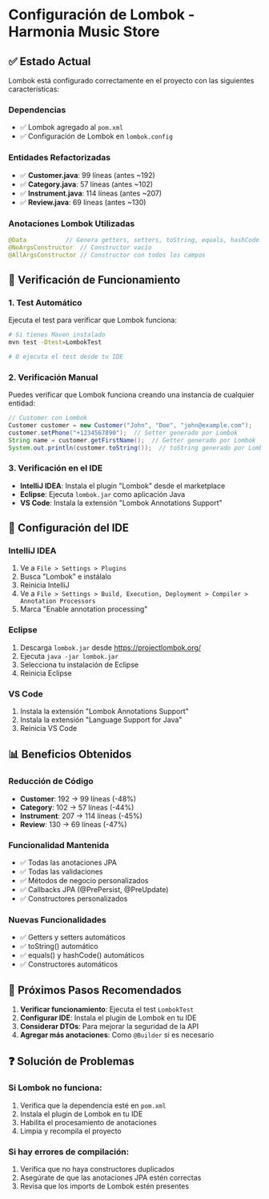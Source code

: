 # Configuración de Lombok - Harmonia Music Store

## ✅ Estado Actual
Lombok está configurado correctamente en el proyecto con las siguientes características:

### Dependencias
- ✅ Lombok agregado al `pom.xml`
- ✅ Configuración de Lombok en `lombok.config`

### Entidades Refactorizadas
- ✅ **Customer.java**: 99 líneas (antes ~192)
- ✅ **Category.java**: 57 líneas (antes ~102)
- ✅ **Instrument.java**: 114 líneas (antes ~207)
- ✅ **Review.java**: 69 líneas (antes ~130)

### Anotaciones Lombok Utilizadas
```java
@Data           // Genera getters, setters, toString, equals, hashCode
@NoArgsConstructor  // Constructor vacío
@AllArgsConstructor // Constructor con todos los campos
```

## 🧪 Verificación de Funcionamiento

### 1. Test Automático
Ejecuta el test para verificar que Lombok funciona:
```bash
# Si tienes Maven instalado
mvn test -Dtest=LombokTest

# O ejecuta el test desde tu IDE
```

### 2. Verificación Manual
Puedes verificar que Lombok funciona creando una instancia de cualquier entidad:

```java
// Customer con Lombok
Customer customer = new Customer("John", "Doe", "john@example.com");
customer.setPhone("+1234567890");  // Setter generado por Lombok
String name = customer.getFirstName();  // Getter generado por Lombok
System.out.println(customer.toString());  // toString generado por Lombok
```

### 3. Verificación en el IDE
- **IntelliJ IDEA**: Instala el plugin "Lombok" desde el marketplace
- **Eclipse**: Ejecuta `lombok.jar` como aplicación Java
- **VS Code**: Instala la extensión "Lombok Annotations Support"

## 🔧 Configuración del IDE

### IntelliJ IDEA
1. Ve a `File > Settings > Plugins`
2. Busca "Lombok" e instálalo
3. Reinicia IntelliJ
4. Ve a `File > Settings > Build, Execution, Deployment > Compiler > Annotation Processors`
5. Marca "Enable annotation processing"

### Eclipse
1. Descarga `lombok.jar` desde https://projectlombok.org/
2. Ejecuta `java -jar lombok.jar`
3. Selecciona tu instalación de Eclipse
4. Reinicia Eclipse

### VS Code
1. Instala la extensión "Lombok Annotations Support"
2. Instala la extensión "Language Support for Java"
3. Reinicia VS Code

## 📊 Beneficios Obtenidos

### Reducción de Código
- **Customer**: 192 → 99 líneas (-48%)
- **Category**: 102 → 57 líneas (-44%)
- **Instrument**: 207 → 114 líneas (-45%)
- **Review**: 130 → 69 líneas (-47%)

### Funcionalidad Mantenida
- ✅ Todas las anotaciones JPA
- ✅ Todas las validaciones
- ✅ Métodos de negocio personalizados
- ✅ Callbacks JPA (@PrePersist, @PreUpdate)
- ✅ Constructores personalizados

### Nuevas Funcionalidades
- ✅ Getters y setters automáticos
- ✅ toString() automático
- ✅ equals() y hashCode() automáticos
- ✅ Constructores automáticos

## 🚀 Próximos Pasos Recomendados

1. **Verificar funcionamiento**: Ejecuta el test `LombokTest`
2. **Configurar IDE**: Instala el plugin de Lombok en tu IDE
3. **Considerar DTOs**: Para mejorar la seguridad de la API
4. **Agregar más anotaciones**: Como `@Builder` si es necesario

## ❓ Solución de Problemas

### Si Lombok no funciona:
1. Verifica que la dependencia esté en `pom.xml`
2. Instala el plugin de Lombok en tu IDE
3. Habilita el procesamiento de anotaciones
4. Limpia y recompila el proyecto

### Si hay errores de compilación:
1. Verifica que no haya constructores duplicados
2. Asegúrate de que las anotaciones JPA estén correctas
3. Revisa que los imports de Lombok estén presentes

